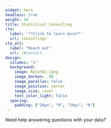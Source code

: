```yaml
---
widget: hero
headless: true
weight: 10
title: Statistical Consulting
cta:
  label: '**Click to learn more**'
  url: consulting/
cta_alt:
  label: "Reach out"
  url: /#contact
design:
  columns: "1"
  background:
    image: Rplot02.jpeg
    image_darken: .90
    image_parallax: false
    image_position: center
    image_size: cover
    text_color_light: false
  spacing:
    padding: ["20px", "0", "20px", "0"]
---
```


Need help answering questions with your data?